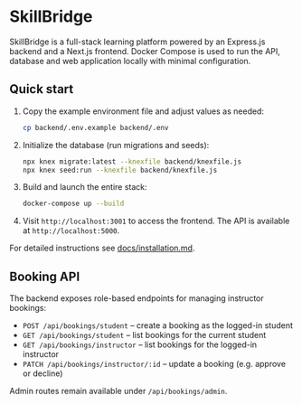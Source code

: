 # SkillBridge

SkillBridge is a full-stack learning platform powered by an Express.js backend and a Next.js frontend. Docker Compose is used to run the API, database and web application locally with minimal configuration.

## Quick start

1. Copy the example environment file and adjust values as needed:

   ```bash
   cp backend/.env.example backend/.env
   ```

2. Initialize the database (run migrations and seeds):

   ```bash
   npx knex migrate:latest --knexfile backend/knexfile.js
   npx knex seed:run --knexfile backend/knexfile.js
   ```

3. Build and launch the entire stack:

   ```bash
   docker-compose up --build
   ```

4. Visit `http://localhost:3001` to access the frontend. The API is available at `http://localhost:5000`.

For detailed instructions see [docs/installation.md](docs/installation.md).

## Booking API

The backend exposes role-based endpoints for managing instructor bookings:

- `POST /api/bookings/student` – create a booking as the logged-in student
- `GET /api/bookings/student` – list bookings for the current student
- `GET /api/bookings/instructor` – list bookings for the logged-in instructor
- `PATCH /api/bookings/instructor/:id` – update a booking (e.g. approve or decline)

Admin routes remain available under `/api/bookings/admin`.
